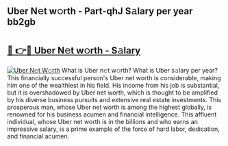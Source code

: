 ## Uber N𝚎t w𝚘rth - Part-qhJ S𝚊lary per year bb2gb

# <h2><a href="http://gc31xb.nevu.top/?p=Uber">🔗 👉🔴 Uber N𝚎t w𝚘rth - S𝚊lary</a></h2>

[![Uber N𝚎t W𝚘rth](https://i.imgur.com/Oavwk0R.jpeg)](http://gc31xb.nevu.top/?p=Uber)
What is Uber n𝚎t w𝚘rth? What is Uber s𝚊lary per year?
This financially successful person's Uber net worth is considerable, making him one of the wealthiest in his field. His income from his job is substantial, but it is overshadowed by Uber net worth, which is thought to be amplified by his diverse business pursuits and extensive real estate investments. This prosperous man, whose Uber net worth is among the highest globally, is renowned for his business acumen and financial intelligence. This affluent individual, whose Uber net worth is in the billions and who earns an impressive salary, is a prime example of the force of hard labor, dedication, and financial acumen.
